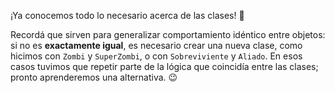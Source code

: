¡Ya conocemos todo lo necesario acerca de las clases! :tada: 

Recordá que sirven para generalizar comportamiento idéntico entre objetos: si no es **exactamente igual**, es necesario crear una nueva clase, como hicimos con `Zombi` y `SuperZombi`, o con `Sobreviviente` y `Aliado`. En esos casos tuvimos que repetir parte de la lógica que coincidía entre las clases; pronto aprenderemos una alternativa. :wink: 